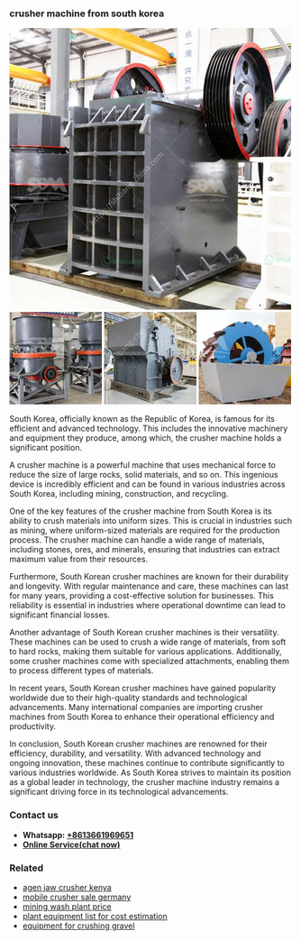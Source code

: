 <h3>crusher machine from south korea</h3><img src='1704951646.jpg' alt=''><p>South Korea, officially known as the Republic of Korea, is famous for its efficient and advanced technology. This includes the innovative machinery and equipment they produce, among which, the crusher machine holds a significant position.</p><p>A crusher machine is a powerful machine that uses mechanical force to reduce the size of large rocks, solid materials, and so on. This ingenious device is incredibly efficient and can be found in various industries across South Korea, including mining, construction, and recycling.</p><p>One of the key features of the crusher machine from South Korea is its ability to crush materials into uniform sizes. This is crucial in industries such as mining, where uniform-sized materials are required for the production process. The crusher machine can handle a wide range of materials, including stones, ores, and minerals, ensuring that industries can extract maximum value from their resources.</p><p>Furthermore, South Korean crusher machines are known for their durability and longevity. With regular maintenance and care, these machines can last for many years, providing a cost-effective solution for businesses. This reliability is essential in industries where operational downtime can lead to significant financial losses.</p><p>Another advantage of South Korean crusher machines is their versatility. These machines can be used to crush a wide range of materials, from soft to hard rocks, making them suitable for various applications. Additionally, some crusher machines come with specialized attachments, enabling them to process different types of materials.</p><p>In recent years, South Korean crusher machines have gained popularity worldwide due to their high-quality standards and technological advancements. Many international companies are importing crusher machines from South Korea to enhance their operational efficiency and productivity.</p><p>In conclusion, South Korean crusher machines are renowned for their efficiency, durability, and versatility. With advanced technology and ongoing innovation, these machines continue to contribute significantly to various industries worldwide. As South Korea strives to maintain its position as a global leader in technology, the crusher machine industry remains a significant driving force in its technological advancements.</p><h3>Contact us</h3><ul><li><strong>Whatsapp:&nbsp;<a href="https://wa.me/8613661969651">+8613661969651</a></strong></li><li><a href="https://swt.shibang-china.com/?git&amp;zhl&amp;crusher machine from south korea"><strong>Online Service(chat now)</strong></a></li></ul><h3>Related</h3><ul><li><a href='agen jaw crusher kenya.md'>agen jaw crusher kenya</a></li><li><a href='mobile crusher sale germany.md'>mobile crusher sale germany</a></li><li><a href='mining wash plant price.md'>mining wash plant price</a></li><li><a href='plant equipment list for cost estimation.md'>plant equipment list for cost estimation</a></li><li><a href='equipment for crushing gravel.md'>equipment for crushing gravel</a></li></ul>